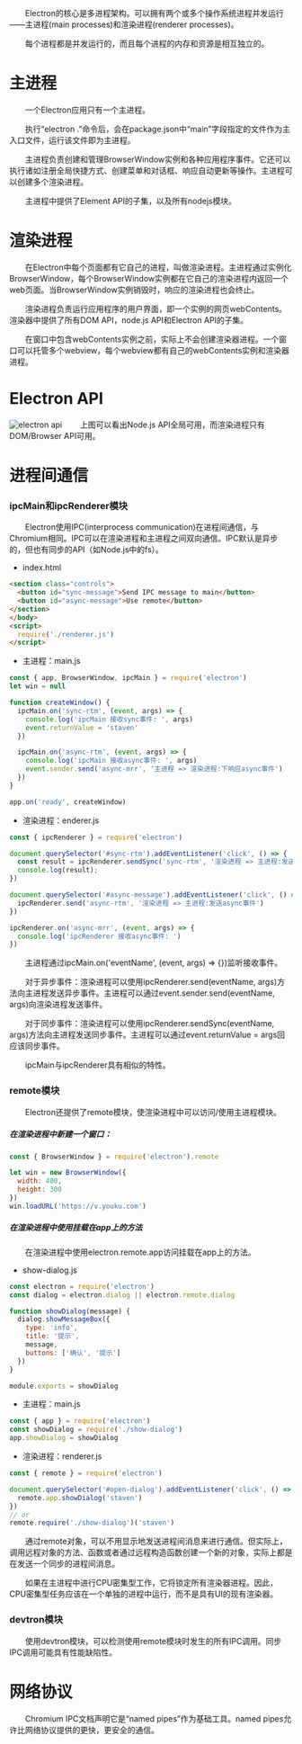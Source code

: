 &emsp;&emsp;Electron的核心是多进程架构。可以拥有两个或多个操作系统进程并发运行——主进程(main processes)和渲染进程(renderer processes)。

&emsp;&emsp;每个进程都是并发运行的，而且每个进程的内存和资源是相互独立的。

# 主进程
&emsp;&emsp;一个Electron应用只有一个主进程。

&emsp;&emsp;执行“electron .”命令后，会在package.json中“main”字段指定的文件作为主入口文件，运行该文件即为主进程。

&emsp;&emsp;主进程负责创建和管理BrowserWindow实例和各种应用程序事件。它还可以执行诸如注册全局快捷方式、创建菜单和对话框、响应自动更新等操作。主进程可以创建多个渲染进程。

&emsp;&emsp;主进程中提供了Element API的子集，以及所有nodejs模块。

# 渲染进程
&emsp;&emsp;在Electron中每个页面都有它自己的进程，叫做渲染进程。主进程通过实例化BrowserWindow，每个BrowserWindow实例都在它自己的渲染进程内返回一个web页面。当BrowserWindow实例销毁时，响应的渲染进程也会终止。

&emsp;&emsp;渲染进程负责运行应用程序的用户界面，即一个实例的网页webContents。渲染器中提供了所有DOM API，node.js API和Electron API的子集。

&emsp;&emsp;在窗口中包含webContents实例之前，实际上不会创建渲染器进程。一个窗口可以托管多个webview，每个webview都有自己的webContents实例和渲染器进程。

# Electron API
![electron api](https://github.com/staven630/blog/blob/master/assets/electron/electron-apis.png?raw=true)
&emsp;&emsp;上图可以看出Node.js API全局可用，而渲染进程只有DOM/Browser API可用。

# 进程间通信
### ipcMain和ipcRenderer模块
&emsp;&emsp;Electron使用IPC(interprocess communication)在进程间通信，与Chromium相同。IPC可以在渲染进程和主进程之间双向通信。IPC默认是异步的，但也有同步的API（如Node.js中的fs）。

* index.html
```html
<section class="controls">
  <button id="sync-message">Send IPC message to main</button>
  <button id="async-message">Use remote</button>
</section>
</body>
<script>
  require('./renderer.js')
</script>
```

* 主进程：main.js
```javascript
const { app, BrowserWindow, ipcMain } = require('electron')
let win = null

function createWindow() {
  ipcMain.on('sync-rtm', (event, args) => {
    console.log('ipcMain 接收sync事件: ', args)
    event.returnValue = 'staven'
  })

  ipcMain.on('async-rtm', (event, args) => {
    console.log('ipcMain 接收async事件: ', args)
    event.sender.send('async-mrr', '主进程 => 渲染进程:下响应async事件')
  })
}

app.on('ready', createWindow)
```

* 渲染进程：enderer.js
```javascript
const { ipcRenderer } = require('electron')

document.querySelector('#sync-rtm').addEventListener('click', () => {
  const result = ipcRenderer.sendSync('sync-rtm', '渲染进程 => 主进程:发送sync事件')
  console.log(result);
})

document.querySelector('#async-message').addEventListener('click', () => {
  ipcRenderer.send('async-rtm', '渲染进程 => 主进程:发送async事件')
})

ipcRenderer.on('async-mrr', (event, args) => {
  console.log('ipcRenderer 接收async事件: ')
})
```

&emsp;&emsp;主进程通过ipcMain.on('eventName', (event, args) => {})监听接收事件。

&emsp;&emsp;对于异步事件：渲染进程可以使用ipcRenderer.send(eventName, args)方法向主进程发送异步事件。主进程可以通过event.sender.send(eventName, args)向渲染进程发送事件。

&emsp;&emsp;对于同步事件：渲染进程可以使用ipcRenderer.sendSync(eventName, args)方法向主进程发送同步事件。主进程可以通过event.returnValue = args回应该同步事件。

&emsp;&emsp;ipcMain与ipcRenderer具有相似的特性。

### remote模块
&emsp;&emsp;Electron还提供了remote模块，使渲染进程中可以访问/使用主进程模块。

##### 在渲染进程中新建一个窗口：
```javascript
const { BrowserWindow } = require('electron').remote

let win = new BrowserWindow({
  width: 400,
  height: 300
})
win.loadURL('https://v.youku.com')
```

##### 在渲染进程中使用挂载在app上的方法
&emsp;&emsp;在渲染进程中使用electron.remote.app访问挂载在app上的方法。
* show-dialog.js
```javascript
const electron = require('electron')
const dialog = electron.dialog || electron.remote.dialog

function showDialog(message) {
  dialog.showMessageBox({
    type: 'info',
    title: '提示',
    message,
    buttons: ['确认', '提示']
  })
}

module.exports = showDialog
```
* 主进程：main.js
```javascript
const { app } = require('electron')
const showDialog = require('./show-dialog')
app.showDialog = showDialog
```
* 渲染进程：renderer.js
```javascript
const { remote } = require('electron')

document.querySelector('#open-dialog').addEventListener('click', () => {
  remote.app.showDialog('staven')
})
// or
remote.require('./show-dialog')('staven')
```
&emsp;&emsp;通过remote对象，可以不用显示地发送进程间消息来进行通信。但实际上，调用远程对象的方法、函数或者通过远程构造函数创建一个新的对象，实际上都是在发送一个同步的进程间消息。

&emsp;&emsp;如果在主进程中进行CPU密集型工作，它将锁定所有渲染器进程。因此，CPU密集型任务应该在一个单独的进程中运行，而不是具有UI的现有渲染器。

### devtron模块
&emsp;&emsp;使用devtron模块，可以检测使用remote模块时发生的所有IPC调用。同步IPC调用可能具有性能缺陷性。

# 网络协议
&emsp;&emsp;Chromium IPC文档声明它是“named pipes”作为基础工具。named pipes允许比网络协议提供的更快，更安全的通信。
